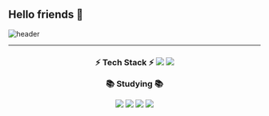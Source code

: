 ## Hello friends 👋

![header](https://capsule-render.vercel.app/api?type=waving&color=auto&height=300&section=header&text=Welcome%20to%20-nl-Gooner's%20Workplace&fontSize=45)


---
<h3 align="center">⚡ Tech Stack  ⚡

<img src="https://img.shields.io/badge/PYTHON-20232a.svg?style=for-the-badge&logo=react&logoColor=61DAFB" />
<img src="https://img.shields.io/badge/Database-20232a.svg?style=for-the-badge&logo=react&logoColor=61DAFB" />
</div>

📚 Studying 📚

<img src="https://img.shields.io/badge/SSAFY-20232a.svg?style=for-the-badge&logo=react&logoColor=61DAFB" />
<img src="https://img.shields.io/badge/TIL-20232a.svg?style=for-the-badge&logo=react&logoColor=61DAFB" />

<img src="https://img.shields.io/badge/정처기-20232a.svg?style=for-the-badge&logo=react&logoColor=61DAFB" />
<img src="https://img.shields.io/badge/취준-20232a.svg?style=for-the-badge&logo=react&logoColor=61DAFB" />




<!--
**palstn97/palstn97** is a ✨ _special_ ✨ repository because its `README.md` (this file) appears on your GitHub profile.

Here are some ideas to get you started:

- 🔭 I’m currently working on ...
- 🌱 I’m currently learning ...
- 👯 I’m looking to collaborate on ...
- 🤔 I’m looking for help with ...
- 💬 Ask me about ...
- 📫 How to reach me: ...
- 😄 Pronouns: ...
- ⚡ Fun fact: ...
-->
